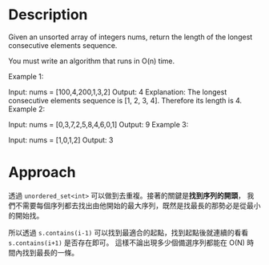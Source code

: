 # Description
Given an unsorted array of integers nums, return the length of the longest consecutive elements sequence.

You must write an algorithm that runs in O(n) time.

 

Example 1:

Input: nums = [100,4,200,1,3,2]
Output: 4
Explanation: The longest consecutive elements sequence is [1, 2, 3, 4]. Therefore its length is 4.
Example 2:

Input: nums = [0,3,7,2,5,8,4,6,0,1]
Output: 9
Example 3:

Input: nums = [1,0,1,2]
Output: 3

# Approach
透過 `unordered_set<int>` 可以做到去重複。接著的關鍵是**找到序列的開頭**，
我們不需要每個序列都去找出由他開始的最大序列，既然是找最長的那勢必是從最小的開始找。

所以透過 `s.contains(i-1)` 可以找到最適合的起點，找到起點後就連續的看看 `s.contains(i+1)` 是否存在即可。
這樣不論出現多少個備選序列都能在 O(N) 時間內找到最長的一條。

